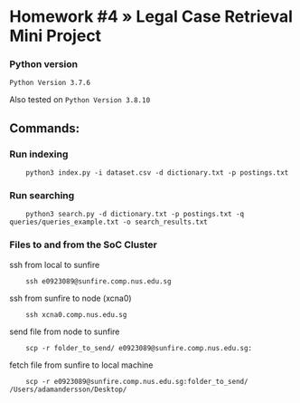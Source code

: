# Homework #4 » Legal Case Retrieval Mini Project

### Python version
`Python Version 3.7.6`

Also tested on `Python Version 3.8.10`

## Commands:

### Run indexing
```
    python3 index.py -i dataset.csv -d dictionary.txt -p postings.txt
```

### Run searching
```
    python3 search.py -d dictionary.txt -p postings.txt -q queries/queries_example.txt -o search_results.txt
```

### Files to and from the SoC Cluster
ssh from local to sunfire
```
    ssh e0923089@sunfire.comp.nus.edu.sg
```
ssh from sunfire to node (xcna0)
```
    ssh xcna0.comp.nus.edu.sg
```
send file from node to sunfire
```
    scp -r folder_to_send/ e0923089@sunfire.comp.nus.edu.sg:
```

fetch file from sunfire to local machine
```
    scp -r e0923089@sunfire.comp.nus.edu.sg:folder_to_send/ /Users/adamandersson/Desktop/
```
